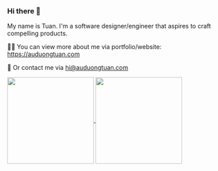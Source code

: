 ### Hi there 👋

My name is Tuan. I'm a software designer/engineer that aspires to craft compelling products.

👨‍💻 You can view more about me via portfolio/website: https://auduongtuan.com

💬 Or contact me via hi@auduongtuan.com


<a href="https://github.com/auduongtuan/">
  <img height=200 align="center" src="https://github-readme-stats.vercel.app/api?username=auduongtuan" />
</a>

<a href="https://github.com/auduongtuan/">
  <img height=200 align="center" src="https://github-readme-stats.vercel.app/api/top-langs?username=auduongtuan&layout=compact&langs_count=8&card_width=320" />
</a>

